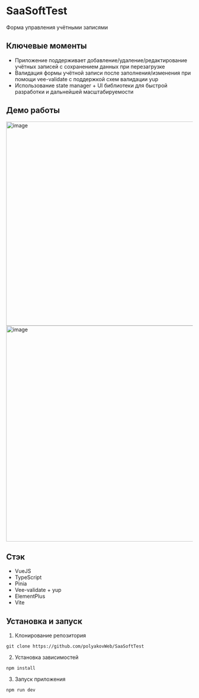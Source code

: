 # SaaSoftTest

Форма управления учётными записями

## Ключевые моменты

-  Приложение поддерживает добавление/удаление/редактирование учётных записей с сохранением данных при перезагрузке
-  Валидация формы учётной записи после заполнения/изменения при помощи vee-validate с поддержкой схем валидации yup
-  Использование state manager + UI библиотеки для быстрой разработки и дальнейшей масштабируемости 

## Демо работы

<img width="959" height="551" alt="image" src="https://github.com/user-attachments/assets/6b6ce5ed-4caf-4504-a94e-d265f30da2a3" />

<img width="957" height="583" alt="image" src="https://github.com/user-attachments/assets/380a40f2-2495-473c-afd4-f35fd8c9ec89" />


## Стэк

-  VueJS
-  TypeScript
-  Pinia
-  Vee-validate + yup
-  ElementPlus
-  Vite

## Установка и запуск

1. Клонирование репозитория

`git clone https://github.com/polyakovWeb/SaaSoftTest`

2. Установка зависимостей

`npm install`

3. Запуск приложения

`npm run dev`

